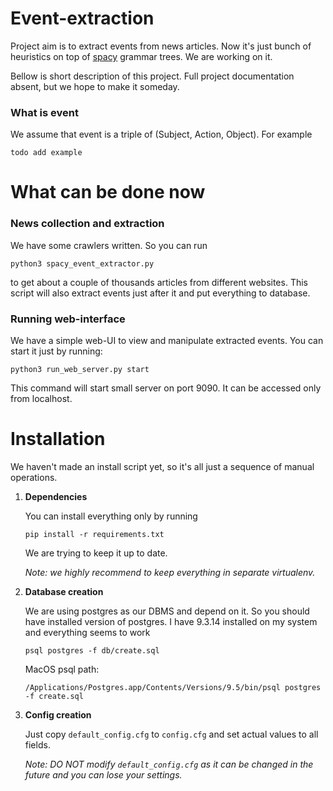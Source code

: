 # Event-extraction
Project aim is to extract events from news articles. Now it's just bunch of heuristics
on top of [spacy](https://spacy.io/) grammar trees. We are working on it.

Bellow is short description of this project. Full project documentation absent, but we
 hope to make it someday.

### What is event

We assume that event is a triple of (Subject, Action, Object). For example

 ```todo add example```

# What can be done now

 ### News collection and extraction

 We have some crawlers written. So you can run

 ```python3 spacy_event_extractor.py ```

 to get about a couple of thousands articles from different websites. This script will
 also extract events just after it and put everything to database.

 ### Running web-interface

 We have a simple web-UI to view and manipulate extracted events. You can start it just
 by running:

 ```python3 run_web_server.py start```

 This command will start small server on port 9090.
 It can be accessed only from localhost.


# Installation

We haven't made an install script yet, so it's all just a sequence of manual operations.

1. **Dependencies**

   You can install everything only by running

   ```pip install -r requirements.txt```

   We are trying to keep it up to date.

   *Note: we highly recommend to keep everything in separate virtualenv.*

2. **Database creation**

   We are using postgres as our DBMS and depend on it.
   So you should have installed version of postgres.
   I have 9.3.14 installed on my system and everything seems to work

   ```psql postgres -f db/create.sql```

    MacOS psql path:

    ```/Applications/Postgres.app/Contents/Versions/9.5/bin/psql postgres -f create.sql```

3. **Config creation**

    Just copy ```default_config.cfg``` to ```config.cfg``` and set actual values to
    all fields.

    *Note: DO NOT modify ```default_config.cfg``` as it can be changed in the future
    and you can lose your settings.*


